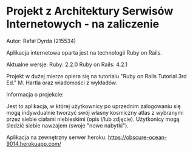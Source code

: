 # Projekt z Architektury Serwisów Internetowych - na zaliczenie

Autor: Rafał Dyrda (215534)

Aplikacja internetowa oparta jest na technologii Ruby on Rails.

Aktualne wersje:
Ruby: 2.2.0
Ruby on Rails: 4.2.1

Projekt w dużej mierze opiera się na tutorialu "Ruby on Rails Tutorial 3rd Ed." M. Hartla
oraz wiadomości z wykładów.

Informacja o projekcie:

Jest to aplikacja, w której użytkownicy po uprzednim zalogowaniu się   
mogą indywdualnie tworzyć swój własny kosmiczny atlas z wybranymi przez 
siebie ciałami niebieskimi (opis i/lub zdjęcie). Użytkonicy mogą śledzić 
siebie nawzajem (swoje "nowe nabytki"). 

Aplikacja na zewnętrzny serwer heroku: https://obscure-ocean-9014.herokuapp.com/
